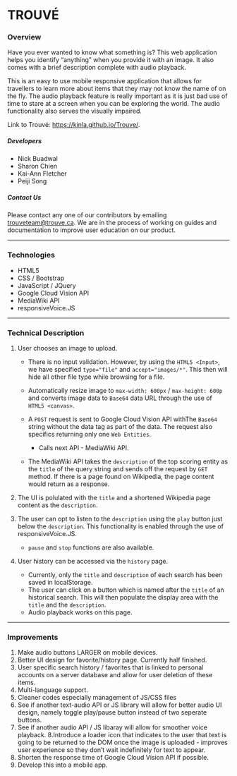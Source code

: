 # TROUVÉ

### Overview

Have you ever wanted to know what something is? This web application helps you identify “anything” when you provide it with an image. It also comes with a brief description complete with audio playback.

This is an easy to use mobile responsive application that allows for travellers to learn more about items that they may not know the name of on the fly. The audio playback feature is really important as it is just bad use of time to stare at a screen when you can be exploring the world. The audio functionality also serves the visually impaired.

Link to Trouvé: https://kinla.github.io/Trouve/.

##### Developers
* Nick Buadwal
* Sharon Chien
* Kai-Ann Fletcher
* Peiji Song

##### Contact Us
Please contact any one of our contributors by emailing trouveteam@trouve.ca.
We are in the process of working on guides and documentation to improve user education on our product.

- - -

### Technologies
- HTML5
- CSS / Bootstrap
- JavaScript / JQuery
- Google Cloud Vision API
- MediaWiki API
- responsiveVoice.JS

- - -

### Technical Description

1. User chooses an image to upload.
   * There is no input validation. However, by using the `HTML5 <Input>`, we have specified `type="file"` and `accept="images/*"`. This then will hide all other file type while browsing for a file.

   * Automatically resize image to `max-width: 600px` / `max-height: 600p` and converts image data to `Base64` data URL through the use of `HTML5 <canvas>`.  

   * A `POST` request is sent to Google Cloud Vision API withThe `Base64` string without the data tag as part of the data. The request also specifics returning only one `Web Entities`.
      * Calls next API - MediaWiki API.

   * The MediaWiki API takes the `description` of the top scoring entity as the `title` of the query string and sends off the request by `GET` method. If there is a page found on Wikipedia, the page content would return as a response.
   
2. The UI is polulated with the `title` and a shortened Wikipedia page content as the `description`.
3. The user can opt to listen to the `description` using the `play` button just below the `description`. This functionality is enabled through the use of responsiveVoice.JS.
   * `pause` and `stop` functions are also available.
4. User history can be accessed via the `history` page.
   * Currently, only the `title` and `description` of each search has been saved in localStorage.
   * The user can click on a button which is named after the `title` of an historical search. This will then populate the display area with the `title` and the `description`. 
   * Audio playback works on this page.

- - -

### Improvements
1. Make audio buttons LARGER on mobile devices.
2. Better UI design for favorite/history page. Currently half finished.
3. User specific search history / favorites that is linked to personal accounts on a server database and allow for user deletion of these items.
4. Multi-language support.
5. Cleaner codes especially management of JS/CSS files
6. See if another text-audio API or JS library will allow for better audio UI design, namely toggle play/pause button instead of two seperate buttons.
7. See if another audio API / JS libaray will allow for smoother voice playback.
8.Introduce a loader icon that indicates to the user that text is going to be returned to the DOM once the image is uploaded - improves user experience so they don’t wait indefinitely for text to appear.
9. Shorten the response time of Google Cloud Vision API if possible.
10. Develop this into a mobile app.










